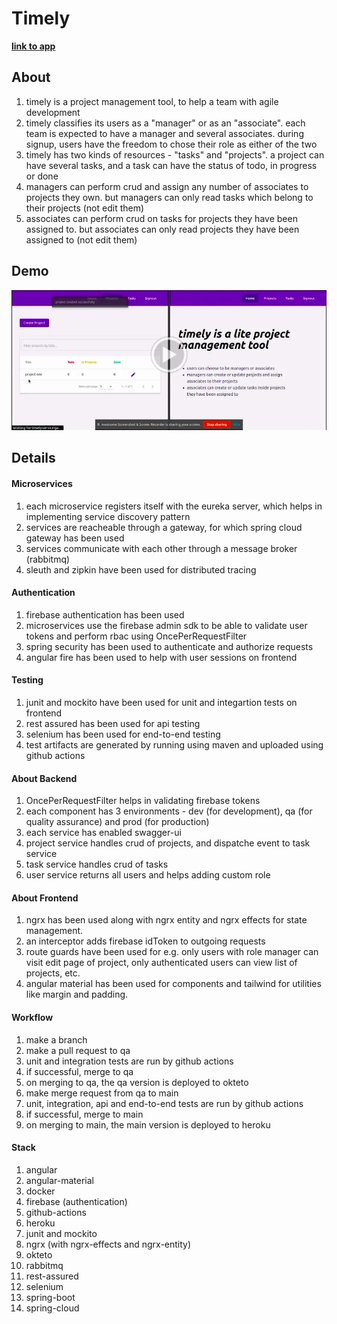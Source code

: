 # Timely

**[link to app](https://timely-11.herokuapp.com/)**

## About

1. timely is a project management tool, to help a team with agile development
2. timely classifies its users as a "manager" or as an "associate". each team is expected to have a manager and several associates. during signup, users have the freedom to chose their role as either of the two
3. timely has two kinds of resources - "tasks" and "projects". a project can have several tasks, and a task can have the status of todo, in progress or done
4. managers can perform crud and assign any number of associates to projects they own. but managers can only read tasks which belong to their projects (not edit them)
5. associates can perform crud on tasks for projects they have been assigned to. but associates can only read projects they have been assigned to (not edit them)

## Demo

<a href="https://drive.google.com/file/d/12KbKsRV4CZnhcW94z8rQHBpu6VsibAWx/view?usp=drivesdk" target="_blank">
    <img src="./img/video-ss.png" />
</a>

## Details

#### Microservices

1. each microservice registers itself with the eureka server, which helps in implementing service discovery pattern
2. services are reacheable through a gateway, for which spring cloud gateway has been used
3. services communicate with each other through a message broker (rabbitmq)
4. sleuth and zipkin have been used for distributed tracing

#### Authentication

1. firebase authentication has been used
2. microservices use the firebase admin sdk to be able to validate user tokens and perform rbac using OncePerRequestFilter
3. spring security has been used to authenticate and authorize requests
4. angular fire has been used to help with user sessions on frontend

#### Testing

1. junit and mockito have been used for unit and integartion tests on frontend
2. rest assured has been used for api testing
3. selenium has been used for end-to-end testing
4. test artifacts are generated by running using maven and uploaded using github actions

#### About Backend

1. OncePerRequestFilter helps in validating firebase tokens
2. each component has 3 environments - dev (for development), qa (for quality assurance) and prod (for production)
3. each service has enabled swagger-ui
4. project service handles crud of projects, and dispatche event to task service
5. task service handles crud of tasks
6. user service returns all users and helps adding custom role

#### About Frontend

1. ngrx has been used along with ngrx entity and ngrx effects for state management.
2. an interceptor adds firebase idToken to outgoing requests
3. route guards have been used for e.g. only users with role manager can visit edit page of project, only authenticated users can view list of projects, etc.
4. angular material has been used for components and tailwind for utilities like margin and padding.

#### Workflow

1. make a branch
2. make a pull request to qa
3. unit and integration tests are run by github actions
4. if successful, merge to qa
5. on merging to qa, the qa version is deployed to okteto
6. make merge request from qa to main
7. unit, integration, api and end-to-end tests are run by github actions
8. if successful, merge to main
9. on merging to main, the main version is deployed to heroku

#### Stack

1. angular
2. angular-material
3. docker
4. firebase (authentication)
5. github-actions
6. heroku
7. junit and mockito
8. ngrx (with ngrx-effects and ngrx-entity)
9. okteto
10. rabbitmq
11. rest-assured
12. selenium
13. spring-boot
14. spring-cloud
